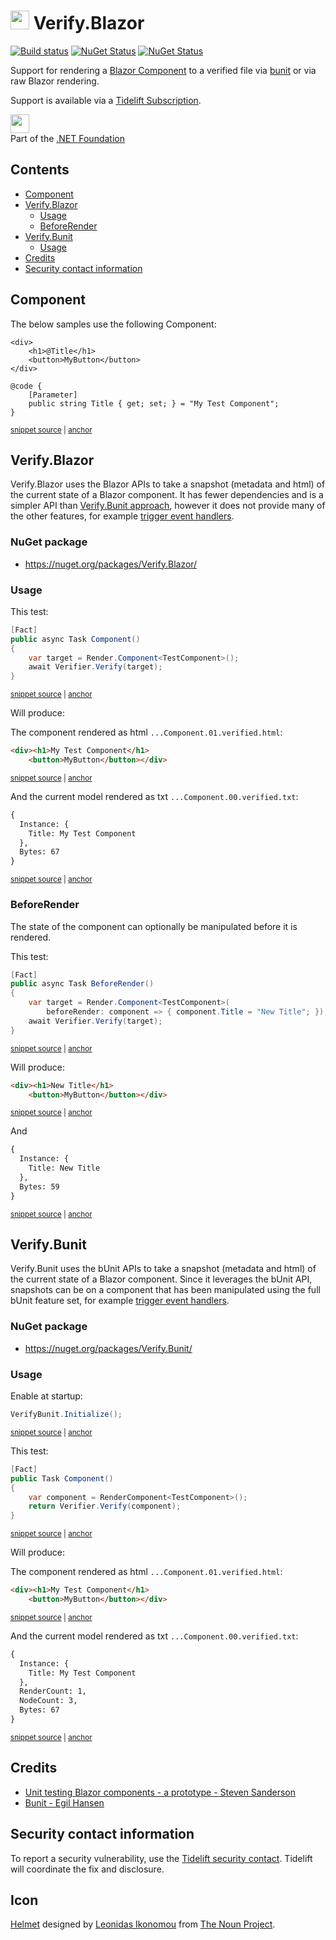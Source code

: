 <!--
GENERATED FILE - DO NOT EDIT
This file was generated by [MarkdownSnippets](https://github.com/SimonCropp/MarkdownSnippets).
Source File: /readme.source.md
To change this file edit the source file and then run MarkdownSnippets.
-->

# <img src="/src/icon.png" height="30px"> Verify.Blazor

[![Build status](https://ci.appveyor.com/api/projects/status/spyere4ubpl1tca8?svg=true)](https://ci.appveyor.com/project/SimonCropp/Verify-Blazor)
[![NuGet Status](https://img.shields.io/nuget/v/Verify.Bunit.svg?label=Verify.Bunit)](https://www.nuget.org/packages/Verify.Bunit/)
[![NuGet Status](https://img.shields.io/nuget/v/Verify.Blazor.svg?label=Verify.Blazor)](https://www.nuget.org/packages/Verify.Blazor/)

Support for rendering a [Blazor Component](https://docs.microsoft.com/en-us/aspnet/core/blazor/#components) to a verified file via [bunit](https://bunit.egilhansen.com) or via raw Blazor rendering.

Support is available via a [Tidelift Subscription](https://tidelift.com/subscription/pkg/nuget-verify?utm_source=nuget-verify&utm_medium=referral&utm_campaign=enterprise).

<a href='https://dotnetfoundation.org' alt='Part of the .NET Foundation'><img src='https://raw.githubusercontent.com/VerifyTests/Verify/master/docs/dotNetFoundation.svg' height='30px'></a><br>
Part of the <a href='https://dotnetfoundation.org' alt=''>.NET Foundation</a>

<!-- toc -->
## Contents

  * [Component](#component)
  * [Verify.Blazor](#verifyblazor)
    * [Usage](#usage)
    * [BeforeRender](#beforerender)
  * [Verify.Bunit](#verifybunit)
    * [Usage](#usage-1)
  * [Credits](#credits)
  * [Security contact information](#security-contact-information)<!-- endToc -->

## Component

The below samples use the following Component:

<!-- snippet: BlazorApp/TestComponent.razor -->
<a id='snippet-BlazorApp/TestComponent.razor'></a>
```razor
<div>
    <h1>@Title</h1>
    <button>MyButton</button>
</div>

@code {
    [Parameter]
    public string Title { get; set; } = "My Test Component";
}
```
<sup><a href='/src/BlazorApp/TestComponent.razor#L1-L9' title='Snippet source file'>snippet source</a> | <a href='#snippet-BlazorApp/TestComponent.razor' title='Start of snippet'>anchor</a></sup>
<!-- endSnippet -->


## Verify.Blazor

Verify.Blazor uses the Blazor APIs to take a snapshot (metadata and html) of the current state of a Blazor component. It has fewer dependencies and is a simpler API than [Verify.Bunit approach](#verifybunit), however it does not provide many of the other features, for example [trigger event handlers](https://bunit.egilhansen.com/docs/interaction/trigger-event-handlers.html).


### NuGet package

 * https://nuget.org/packages/Verify.Blazor/


### Usage

This test:

<!-- snippet: BlazorComponentTest -->
<a id='snippet-blazorcomponenttest'></a>
```cs
[Fact]
public async Task Component()
{
    var target = Render.Component<TestComponent>();
    await Verifier.Verify(target);
}
```
<sup><a href='/src/Verify.Blazor.Tests/Samples.cs#L11-L20' title='Snippet source file'>snippet source</a> | <a href='#snippet-blazorcomponenttest' title='Start of snippet'>anchor</a></sup>
<!-- endSnippet -->

Will produce:

The component rendered as html `...Component.01.verified.html`:

<!-- snippet: Verify.Blazor.Tests/Samples.Component.01.verified.html -->
<a id='snippet-Verify.Blazor.Tests/Samples.Component.01.verified.html'></a>
```html
<div><h1>My Test Component</h1>
    <button>MyButton</button></div>
```
<sup><a href='/src/Verify.Blazor.Tests/Samples.Component.01.verified.html#L1-L2' title='Snippet source file'>snippet source</a> | <a href='#snippet-Verify.Blazor.Tests/Samples.Component.01.verified.html' title='Start of snippet'>anchor</a></sup>
<!-- endSnippet -->

And the current model rendered as txt `...Component.00.verified.txt`:

<!-- snippet: Verify.Blazor.Tests/Samples.Component.00.verified.txt -->
<a id='snippet-Verify.Blazor.Tests/Samples.Component.00.verified.txt'></a>
```txt
{
  Instance: {
    Title: My Test Component
  },
  Bytes: 67
}
```
<sup><a href='/src/Verify.Blazor.Tests/Samples.Component.00.verified.txt#L1-L6' title='Snippet source file'>snippet source</a> | <a href='#snippet-Verify.Blazor.Tests/Samples.Component.00.verified.txt' title='Start of snippet'>anchor</a></sup>
<!-- endSnippet -->


### BeforeRender

The state of the component can optionally be manipulated before it is rendered.

This test:

<!-- snippet: BeforeRender -->
<a id='snippet-beforerender'></a>
```cs
[Fact]
public async Task BeforeRender()
{
    var target = Render.Component<TestComponent>(
        beforeRender: component => { component.Title = "New Title"; });
    await Verifier.Verify(target);
}
```
<sup><a href='/src/Verify.Blazor.Tests/Samples.cs#L22-L32' title='Snippet source file'>snippet source</a> | <a href='#snippet-beforerender' title='Start of snippet'>anchor</a></sup>
<!-- endSnippet -->

Will produce:

<!-- snippet: Verify.Blazor.Tests/Samples.BeforeRender.01.verified.html -->
<a id='snippet-Verify.Blazor.Tests/Samples.BeforeRender.01.verified.html'></a>
```html
<div><h1>New Title</h1>
    <button>MyButton</button></div>
```
<sup><a href='/src/Verify.Blazor.Tests/Samples.BeforeRender.01.verified.html#L1-L2' title='Snippet source file'>snippet source</a> | <a href='#snippet-Verify.Blazor.Tests/Samples.BeforeRender.01.verified.html' title='Start of snippet'>anchor</a></sup>
<!-- endSnippet -->

And

<!-- snippet: Verify.Blazor.Tests/Samples.BeforeRender.00.verified.txt -->
<a id='snippet-Verify.Blazor.Tests/Samples.BeforeRender.00.verified.txt'></a>
```txt
{
  Instance: {
    Title: New Title
  },
  Bytes: 59
}
```
<sup><a href='/src/Verify.Blazor.Tests/Samples.BeforeRender.00.verified.txt#L1-L6' title='Snippet source file'>snippet source</a> | <a href='#snippet-Verify.Blazor.Tests/Samples.BeforeRender.00.verified.txt' title='Start of snippet'>anchor</a></sup>
<!-- endSnippet -->


## Verify.Bunit

Verify.Bunit uses the bUnit APIs to take a snapshot (metadata and html) of the current state of a Blazor component. Since it leverages the bUnit API, snapshots can be on a component that has been manipulated using the full bUnit feature set, for example [trigger event handlers](https://bunit.egilhansen.com/docs/interaction/trigger-event-handlers.html).


### NuGet package

 * https://nuget.org/packages/Verify.Bunit/


### Usage

Enable at startup:

<!-- snippet: BunitEnable -->
<a id='snippet-bunitenable'></a>
```cs
VerifyBunit.Initialize();
```
<sup><a href='/src/Verify.Bunit.Tests/Samples.cs#L17-L19' title='Snippet source file'>snippet source</a> | <a href='#snippet-bunitenable' title='Start of snippet'>anchor</a></sup>
<!-- endSnippet -->

This test:

<!-- snippet: BunitComponentTest -->
<a id='snippet-bunitcomponenttest'></a>
```cs
[Fact]
public Task Component()
{
    var component = RenderComponent<TestComponent>();
    return Verifier.Verify(component);
}
```
<sup><a href='/src/Verify.Bunit.Tests/Samples.cs#L22-L30' title='Snippet source file'>snippet source</a> | <a href='#snippet-bunitcomponenttest' title='Start of snippet'>anchor</a></sup>
<!-- endSnippet -->

Will produce:

The component rendered as html `...Component.01.verified.html`:

<!-- snippet: Verify.Bunit.Tests/Samples.Component.01.verified.html -->
<a id='snippet-Verify.Bunit.Tests/Samples.Component.01.verified.html'></a>
```html
<div><h1>My Test Component</h1>
    <button>MyButton</button></div>
```
<sup><a href='/src/Verify.Bunit.Tests/Samples.Component.01.verified.html#L1-L2' title='Snippet source file'>snippet source</a> | <a href='#snippet-Verify.Bunit.Tests/Samples.Component.01.verified.html' title='Start of snippet'>anchor</a></sup>
<!-- endSnippet -->

And the current model rendered as txt `...Component.00.verified.txt`:

<!-- snippet: Verify.Bunit.Tests/Samples.Component.00.verified.txt -->
<a id='snippet-Verify.Bunit.Tests/Samples.Component.00.verified.txt'></a>
```txt
{
  Instance: {
    Title: My Test Component
  },
  RenderCount: 1,
  NodeCount: 3,
  Bytes: 67
}
```
<sup><a href='/src/Verify.Bunit.Tests/Samples.Component.00.verified.txt#L1-L8' title='Snippet source file'>snippet source</a> | <a href='#snippet-Verify.Bunit.Tests/Samples.Component.00.verified.txt' title='Start of snippet'>anchor</a></sup>
<!-- endSnippet -->


## Credits

 * [Unit testing Blazor components - a prototype - Steven Sanderson](https://blog.stevensanderson.com/2019/08/29/blazor-unit-testing-prototype/)
 * [Bunit - Egil Hansen](https://bunit.egilhansen.com)


## Security contact information

To report a security vulnerability, use the [Tidelift security contact](https://tidelift.com/security). Tidelift will coordinate the fix and disclosure.


## Icon

[Helmet](https://thenounproject.com/term/helmet/9554/) designed by [Leonidas Ikonomou](https://thenounproject.com/alterego) from [The Noun Project](https://thenounproject.com).
